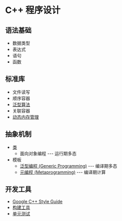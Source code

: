 # C++ 程序设计

## 语法基础
- 数据类型
- 表达式
- 语句
- 函数

## 标准库
- 文件读写
- 顺序容器
- [泛型算法](./algorithm.md)
- 关联容器
- [动态内存管理](./memory.md)

## 抽象机制
- [类](./class.md)
  - 面向对象编程 --- 运行期多态
- 模板
  - [泛型编程 (Generic Programming)](./generic.md) --- 编译期多态
  - [元编程 (Metaprogramming)](./metaprogramming.md) --- 编译期计算

## 开发工具
- [Google C++ Style Guide](https://google.github.io/styleguide/cppguide.html)
- [构建工具](../make/README.md)
- [单元测试](./unittest/README.md)
